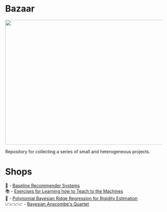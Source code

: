 # Bazaar

<p align="center">
  <img width="507" height="400" src="https://github.com/vb690/bazaar/blob/master/images/cite_feu.jpg">
</p>

Repository for collecting a series of small and heterogeneous projects.

# Shops

:movie_camera: - [Baseline Recommender Systems](https://github.com/vb690/bazaar/tree/master/shops/baseline_recommender_systems)  
:books: - [Exercises for Learning how to Teach to the Machines](https://github.com/vb690/bazaar/tree/master/shops/machine_learning_exercises)  
:straight_ruler: - [Polynomial Bayesian Ridge Regression for Rigidity Estimation](https://github.com/vb690/bazaar/tree/master/shops/pascal_estimator)  
:chart_with_upwards_trend::chart_with_upwards_trend::chart_with_upwards_trend::chart_with_upwards_trend: - [Bayesian Anscombe's Quartet](https://github.com/vb690/bazaar/tree/master/shops/anscombe_quartet)
